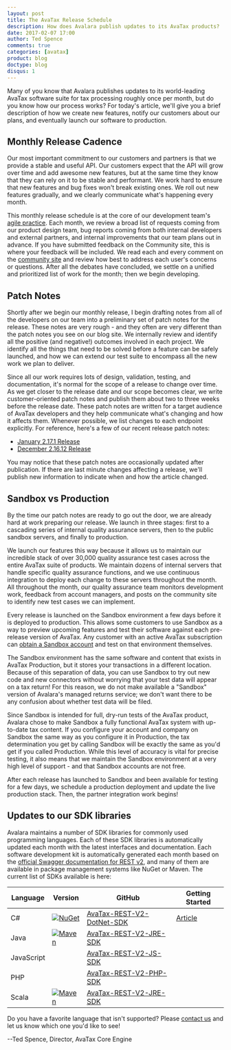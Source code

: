 ```yaml
---
layout: post
title: The AvaTax Release Schedule
description: How does Avalara publish updates to its AvaTax products?
date: 2017-02-07 17:00
author: Ted Spence
comments: true
categories: [avatax]
product: blog
doctype: blog
disqus: 1
---
```


Many of you know that Avalara publishes updates to its world-leading AvaTax software suite for tax processing roughly once per month, but do you know how our process works?  For today's article, we'll give you a brief description of how we create new features, notify our customers about our plans, and eventually launch our software to production.

<h2>Monthly Release Cadence</h2>

Our most important commitment to our customers and partners is that we provide a stable and useful API.  Our customers expect that the API will grow over time and add awesome new features, but at the same time they know that they can rely on it to be stable and performant.  We work hard to ensure that new features and bug fixes won't break existing ones.  We roll out new features gradually, and we clearly communicate what's happening every month.

This monthly release schedule is at the core of our development team's <a href="https://en.wikipedia.org/wiki/Agile_software_development">agile practice</a>.  Each month, we review a broad list of requests coming from our product design team, bug reports coming from both internal developers and external partners, and internal improvements that our team plans out in advance.  If you have submitted feedback on the Community site, this is where your feedback will be included.  We read each and every comment on the <a href="https://community.avalara.com/avalara">community site</a> and review how best to address each user's concerns or questions.  After all the debates have concluded, we settle on a unified and prioritized list of work for the month; then we begin developing.

<h2>Patch Notes</h2>

Shortly after we begin our monthly release, I begin drafting notes from all of the developers on our team into a preliminary set of patch notes for the release.  These notes are very rough - and they often are very different than the patch notes you see on our blog site.  We internally review and identify all the positive (and negative!) outcomes involved in each project.  We identify all the things that need to be solved before a feature can be safely launched, and how we can extend our test suite to encompass all the new work we plan to deliver.  

Since all our work requires lots of design, validation, testing, and documentation, it's normal for the scope of a release to change over time.  As we get closer to the release date and our scope becomes clear, we write customer-oriented patch notes and publish them about two to three weeks before the release date.  These patch notes are written for a target audience of AvaTax developers and they help communicate what's changing and how it affects them.  Whenever possible, we list changes to each endpoint explicitly.  For reference, here's a few of our recent release patch notes:

<ul class="normal">
    <li><a href="http://developer.avalara.com/blog/2016/12/30/rest-v2-17-1-patch-notes/">January 2.17.1 Release</a></li>
    <li><a href="http://developer.avalara.com/blog/2016/11/22/rest-v2-16-12-patch-notes/">December 2.16.12 Release</a></li>
</ul>

You may notice that these patch notes are occasionally updated after publication.  If there are last minute changes affecting a release, we'll publish new information to indicate when and how the article changed.

<h2>Sandbox vs Production</h2>

By the time our patch notes are ready to go out the door, we are already hard at work preparing our release.  We launch in three stages: first to a cascading series of internal quality assurance servers, then to the public  sandbox servers, and finally to production.

We launch our features this way because it allows us to maintain our incredible stack of over 30,000 quality assurance test cases across the entire AvaTax suite of products.  We maintain dozens of internal servers that handle specific quality assurance functions, and we use continuous integration to deploy each change to these servers throughout the month.  All throughout the month, our quality assurance team monitors development work, feedback from account managers, and posts on the community site to identify new test cases we can implement.

Every release is launched on the Sandbox environment a few days before it is deployed to production.  This allows some customers to use Sandbox as a way to preview upcoming features and test their software against each pre-release version of AvaTax.  Any customer with an active AvaTax subscription can <a href="https://help.avalara.com/kb/001/How_do_I_get_access_to_our_development%2F%2Fsandbox_account%3F">obtain a Sandbox account</a> and test on that environment themselves.  

The Sandbox environment has the same software and content that exists in AvaTax Production, but it stores your transactions in a different location.  Because of this separation of data, you can use Sandbox to try out new code and new connectors without worrying that your test data will appear on a tax return!  For this reason, we do not make available a "Sandbox" version of Avalara's managed returns service; we don't want there to be any confusion about whether test data will be filed.

Since Sandbox is intended for full, dry-run tests of the AvaTax product, Avalara chose to make Sandbox a fully functional AvaTax system with up-to-date tax content.  If you configure your account and company on Sandbox the same way as you configure it in Production, the tax determination you get by calling Sandbox will be exactly the same as you'd get if you called Production.  While this level of accuracy is vital for precise testing, it also means that we maintain the Sandbox environment at a very high level of support - and that Sandbox accounts are not free.

After each release has launched to Sandbox and been available for testing for a few days, we schedule a production deployment and update the live production stack.  Then, the partner integration work begins!

<h2>Updates to our SDK libraries</h2>

Avalara maintains a number of SDK libraries for commonly used programming languages.  Each of these SDK libraries is automatically updated each month with the latest interfaces and documentation.  Each software development kit is automatically generated each month based on the <a href="https://sandbox-rest.avatax.com/swagger/ui/index.html">official Swagger documentation for REST v2</a>, and many of them are available in package management systems like NuGet or Maven.  The current list of SDKs available is here:

<div class="mobile-table">
  <table class="styled-table">
    <thead>
      <tr>
        <th>Language</th>
        <th>Version</th>
        <th>GitHub</th>
        <th>Getting Started</th>
      </tr>
    </thead>
    <tbody>
      <tr>
        <td>C#</td>
        <td><a href="https://www.nuget.org/packages/Avalara.AvaTax/"><img src="https://img.shields.io/nuget/v/Avalara.AvaTax.svg?style=plastic" title="NuGet" alt="NuGet"/></a></td>
        <td><a href="https://github.com/avadev/AvaTax-REST-V2-DotNet-SDK">AvaTax-REST-V2-DotNet-SDK</a></td>
        <td><a href="http://developer.avalara.com/blog/2016/12/05/csharp-nuget-library">Article</a></td>
      </tr>
      <tr>
        <td>Java</td>
        <td><a href="https://maven-badges.herokuapp.com/maven-central/net.avalara.avatax/avatax-rest-v2-api-java_2.11"><img src="https://maven-badges.herokuapp.com/maven-central/net.avalara.avatax/avatax-rest-v2-api-java_2.11/badge.svg?style=plastic" title="Maven" alt="Maven"/></a></td>
        <td><a href="https://github.com/avadev/AvaTax-REST-V2-JRE-SDK">AvaTax-REST-V2-JRE-SDK</a></td>
        <td></td>
      </tr>
      <tr>
        <td>JavaScript</td>
        <td></td>
        <td><a href="https://github.com/avadev/AvaTax-REST-V2-JS-SDK">AvaTax-REST-V2-JS-SDK</a></td>
        <td></td>
      </tr>
      <tr>
        <td>PHP</td>
        <td></td>
        <td><a href="https://github.com/avadev/AvaTax-REST-V2-PHP-SDK">AvaTax-REST-V2-PHP-SDK</a></td>
        <td></td>
      </tr>
      <tr>
        <td>Scala</td>
        <td><a href="https://maven-badges.herokuapp.com/maven-central/net.avalara.avatax/avatax-rest-v2-api-java_2.11"><img src="https://maven-badges.herokuapp.com/maven-central/net.avalara.avatax/avatax-rest-v2-api-java_2.11/badge.svg?style=plastic" title="Maven" alt="Maven"/></a></td>
        <td><a href="https://github.com/avadev/AvaTax-REST-V2-JRE-SDK">AvaTax-REST-V2-JRE-SDK</a></td>
        <td></td>
      </tr>
    </tbody>
  </table>
</div>

Do you have a favorite language that isn't supported?  Please <a href="https://community.avalara.com/avalara/topics/new">contact us</a> and let us know which one you'd like to see!

--Ted Spence, Director, AvaTax Core Engine
